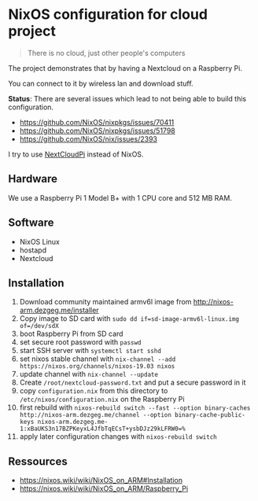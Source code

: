 # NixOS configuration for cloud project

>There is no cloud, just other people's computers

The project demonstrates that by having a Nextcloud on a Raspberry Pi.

You can connect to it by wireless lan and download stuff.

**Status**: There are several issues which lead to not being able to build this configuration.

- https://github.com/NixOS/nixpkgs/issues/70411
- https://github.com/NixOS/nixpkgs/issues/51798
- https://github.com/NixOS/nix/issues/2393

I try to use [NextCloudPi](https://ownyourbits.com/nextcloudpi/) instead of NixOS.

## Hardware

We use a Raspberry Pi 1 Model B+ with 1 CPU core and 512 MB RAM.

## Software

- NixOS Linux
- hostapd
- Nextcloud

## Installation

1. Download community maintained armv6l image from http://nixos-arm.dezgeg.me/installer
1. Copy image to SD card with `sudo dd if=sd-image-armv6l-linux.img of=/dev/sdX`
1. boot Raspberry Pi from SD card
1. set secure root password with `passwd`
1. start SSH server with `systemctl start sshd`
1. set nixos stable channel with `nix-channel --add https://nixos.org/channels/nixos-19.03 nixos`
1. update channel with `nix-channel --update`
1. Create `/root/nextcloud-password.txt` and put a secure password in it
1. copy `configuration.nix` from this directory to `/etc/nixos/configuration.nix` on the Raspberry Pi
1. first rebuild with `nixos-rebuild switch --fast --option binary-caches http://nixos-arm.dezgeg.me/channel --option binary-cache-public-keys nixos-arm.dezgeg.me-1:xBaUKS3n17BZPKeyxL4JfbTqECsT+ysbDJz29kLFRW0=%`
1. apply later configuration changes with `nixos-rebuild switch`

## Ressources

- https://nixos.wiki/wiki/NixOS_on_ARM#Installation
- https://nixos.wiki/wiki/NixOS_on_ARM/Raspberry_Pi
